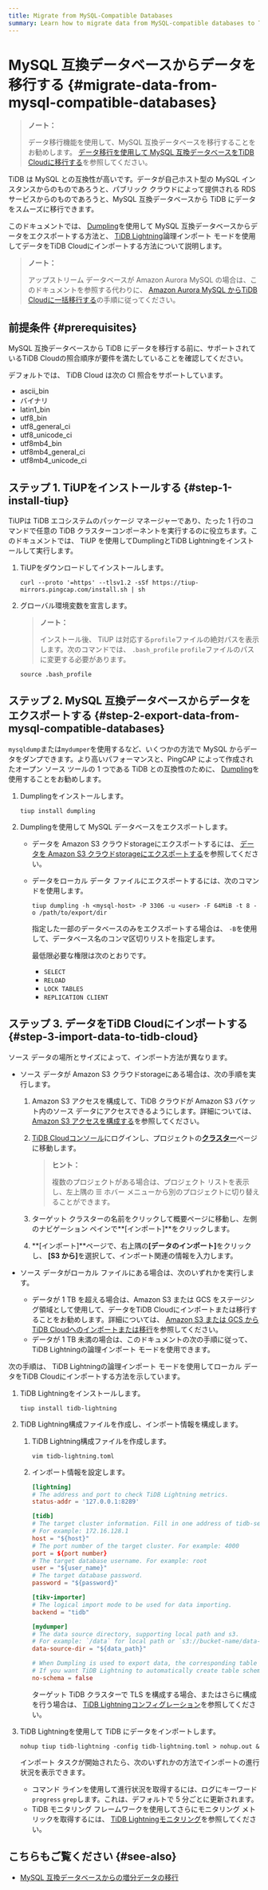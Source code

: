 ```yaml
---
title: Migrate from MySQL-Compatible Databases
summary: Learn how to migrate data from MySQL-compatible databases to TiDB Cloud using the Dumpling and TiDB Lightning tools.
---
```


# MySQL 互換データベースからデータを移行する {#migrate-data-from-mysql-compatible-databases}

> **ノート：**
>
> データ移行機能を使用して、MySQL 互換データベースを移行することをお勧めします。 [データ移行を使用して MySQL 互換データベースをTiDB Cloudに移行する](/tidb-cloud/migrate-from-mysql-using-data-migration.md)を参照してください。

TiDB は MySQL との互換性が高いです。データが自己ホスト型の MySQL インスタンスからのものであろうと、パブリック クラウドによって提供される RDS サービスからのものであろうと、MySQL 互換データベースから TiDB にデータをスムーズに移行できます。

このドキュメントでは、 [Dumpling](/dumpling-overview.md)を使用して MySQL 互換データベースからデータをエクスポートする方法と、 [TiDB Lightning](https://docs.pingcap.com/tidb/stable/tidb-lightning-overview)論理インポート モードを使用してデータをTiDB Cloudにインポートする方法について説明します。

> **ノート：**
>
> アップストリーム データベースが Amazon Aurora MySQL の場合は、このドキュメントを参照する代わりに、 [Amazon Aurora MySQL からTiDB Cloudに一括移行する](/tidb-cloud/migrate-from-aurora-bulk-import.md)の手順に従ってください。

## 前提条件 {#prerequisites}

MySQL 互換データベースから TiDB にデータを移行する前に、サポートされているTiDB Cloudの照合順序が要件を満たしていることを確認してください。

デフォルトでは、 TiDB Cloud は次の CI 照合をサポートしています。

-   ascii_bin
-   バイナリ
-   latin1_bin
-   utf8_bin
-   utf8_general_ci
-   utf8_unicode_ci
-   utf8mb4_bin
-   utf8mb4_general_ci
-   utf8mb4_unicode_ci

## ステップ 1. TiUPをインストールする {#step-1-install-tiup}

TiUPは TiDB エコシステムのパッケージ マネージャーであり、たった 1 行のコマンドで任意の TiDB クラスターコンポーネントを実行するのに役立ちます。このドキュメントでは、 TiUP を使用してDumplingとTiDB Lightningをインストールして実行します。

1.  TiUPをダウンロードしてインストールします。

    
    ```shell
    curl --proto '=https' --tlsv1.2 -sSf https://tiup-mirrors.pingcap.com/install.sh | sh
    ```

2.  グローバル環境変数を宣言します。

    > **ノート：**
    >
    > インストール後、 TiUP は対応する`profile`ファイルの絶対パスを表示します。次のコマンドでは、 `.bash_profile` `profile`ファイルのパスに変更する必要があります。

    
    ```shell
    source .bash_profile
    ```

## ステップ 2. MySQL 互換データベースからデータをエクスポートする {#step-2-export-data-from-mysql-compatible-databases}

`mysqldump`または`mydumper`を使用するなど、いくつかの方法で MySQL からデータをダンプできます。より高いパフォーマンスと、PingCAP によって作成されたオープン ソース ツールの 1 つである TiDB との互換性のために、 [Dumpling](/dumpling-overview.md)を使用することをお勧めします。

1.  Dumplingをインストールします。

    
    ```shell
    tiup install dumpling
    ```

2.  Dumplingを使用して MySQL データベースをエクスポートします。

    -   データを Amazon S3 クラウドstorageにエクスポートするには、 [データを Amazon S3 クラウドstorageにエクスポートする](/dumpling-overview.md#export-data-to-amazon-s3-cloud-storage)を参照してください。
    -   データをローカル データ ファイルにエクスポートするには、次のコマンドを使用します。

        
        ```shell
        tiup dumpling -h <mysql-host> -P 3306 -u <user> -F 64MiB -t 8 -o /path/to/export/dir
        ```

        指定した一部のデータベースのみをエクスポートする場合は、 `-B`を使用して、データベース名のコンマ区切りリストを指定します。

        最低限必要な権限は次のとおりです。

        -   `SELECT`
        -   `RELOAD`
        -   `LOCK TABLES`
        -   `REPLICATION CLIENT`

## ステップ 3. データをTiDB Cloudにインポートする {#step-3-import-data-to-tidb-cloud}

ソース データの場所とサイズによって、インポート方法が異なります。

-   ソース データが Amazon S3 クラウドstorageにある場合は、次の手順を実行します。

    1.  Amazon S3 アクセスを構成して、TiDB クラウドが Amazon S3 バケット内のソース データにアクセスできるようにします。詳細については、 [Amazon S3 アクセスを構成する](/tidb-cloud/config-s3-and-gcs-access.md#configure-amazon-s3-access)を参照してください。

    2.  [TiDB Cloudコンソール](https://tidbcloud.com/)にログインし、プロジェクトの[**クラスター**](https://tidbcloud.com/console/clusters)ページに移動します。

        > **ヒント：**
        >
        > 複数のプロジェクトがある場合は、プロジェクト リストを表示し、左上隅の ☰ ホバー メニューから別のプロジェクトに切り替えることができます。

    3.  ターゲット クラスターの名前をクリックして概要ページに移動し、左側のナビゲーション ペインで**[インポート]**をクリックします。

    4.  **[インポート]**ページで、右上隅の<strong>[データのインポート]</strong>をクリックし、 <strong>[S3 から]</strong>を選択して、インポート関連の情報を入力します。

-   ソース データがローカル ファイルにある場合は、次のいずれかを実行します。

    -   データが 1 TB を超える場合は、Amazon S3 または GCS をステージング領域として使用して、データをTiDB Cloudにインポートまたは移行することをお勧めします。詳細については、 [Amazon S3 または GCS からTiDB Cloudへのインポートまたは移行](/tidb-cloud/migrate-from-amazon-s3-or-gcs.md)を参照してください。
    -   データが 1 TB 未満の場合は、このドキュメントの次の手順に従って、 TiDB Lightningの論理インポート モードを使用できます。

次の手順は、 TiDB Lightningの論理インポート モードを使用してローカル データをTiDB Cloudにインポートする方法を示しています。

1.  TiDB Lightningをインストールします。

    
    ```shell
    tiup install tidb-lightning
    ```

2.  TiDB Lightning構成ファイルを作成し、インポート情報を構成します。

    1.  TiDB Lightning構成ファイルを作成します。

        
        ```shell
        vim tidb-lightning.toml
        ```

    2.  インポート情報を設定します。

        
        ```toml
        [lightning]
        # The address and port to check TiDB Lightning metrics.
        status-addr = '127.0.0.1:8289'

        [tidb]
        # The target cluster information. Fill in one address of tidb-server.
        # For example: 172.16.128.1
        host = "${host}"
        # The port number of the target cluster. For example: 4000
        port = ${port number}
        # The target database username. For example: root
        user = "${user_name}"
        # The target database password.
        password = "${password}"

        [tikv-importer]
        # The logical import mode to be used for data importing.
        backend = "tidb"

        [mydumper]
        # The data source directory, supporting local path and s3.
        # For example: `/data` for local path or `s3://bucket-name/data-path` for s3
        data-source-dir = "${data_path}"

        # When Dumpling is used to export data, the corresponding table schemas are exported too by default.
        # If you want TiDB Lightning to automatically create table schemas in TiDB Cloud according to the exported schemas, set no-schema to false.
        no-schema = false
        ```

        ターゲット TiDB クラスターで TLS を構成する場合、またはさらに構成を行う場合は、 [TiDB Lightningコンフィグレーション](https://docs.pingcap.com/tidb/stable/tidb-lightning-configuration)を参照してください。

3.  TiDB Lightningを使用して TiDB にデータをインポートします。

    
    ```shell
    nohup tiup tidb-lightning -config tidb-lightning.toml > nohup.out &
    ```

    インポート タスクが開始されたら、次のいずれかの方法でインポートの進行状況を表示できます。

    -   コマンド ラインを使用して進行状況を取得するには、ログにキーワード`progress` `grep`します。これは、デフォルトで 5 分ごとに更新されます。
    -   TiDB モニタリング フレームワークを使用してさらにモニタリング メトリックを取得するには、 [TiDB Lightningモニタリング](https://docs.pingcap.com/tidb/stable/monitor-tidb-lightning)を参照してください。

## こちらもご覧ください {#see-also}

-   [MySQL 互換データベースからの増分データの移行](/tidb-cloud/migrate-incremental-data-from-mysql.md)
